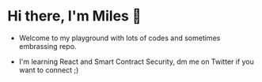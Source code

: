 # Hi there, I'm Miles 👋

- Welcome to my playground with lots of codes and sometimes embrassing repo. 

- I'm learning React and Smart Contract Security, dm me on Twitter if you want to connect ;)
